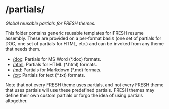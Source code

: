 /partials/
===
*Global reusable partials for FRESH themes.*

This folder contains generic reusable templates for FRESH resume assembly. These
are provided on a per-format basis (one set of partials for DOC, one set of
partials for HTML, etc.) and can be invoked from any theme that needs them.

- [/doc](/doc): Partials for MS Word (\*.doc) formats.
- [/html](/html): Partials for HTML (\*.html) formats.
- [/md](/md): Partials for Markdown (\*.md) formats.
- [/txt](/txt): Partials for text (\*.txt) formats.

Note that not every FRESH theme uses partials, and not every FRESH theme that
uses partials will use these predefined partials. FRESH themes may define their
own custom partials or forgo the idea of using partials altogether.
